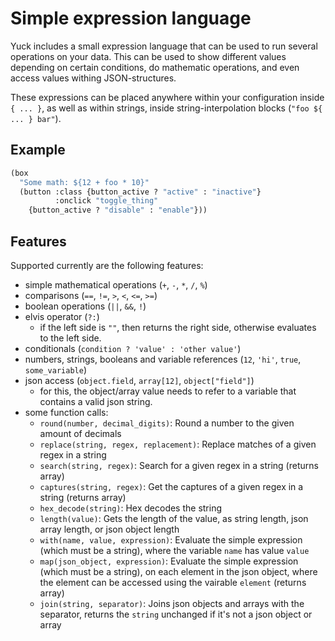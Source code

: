 # Simple expression language

Yuck includes a small expression language that can be used to run several operations on your data.
This can be used to show different values depending on certain conditions,
do mathematic operations, and even access values withing JSON-structures.

These expressions can be placed anywhere within your configuration inside `{ ... }`,
as well as within strings, inside string-interpolation blocks (`"foo ${ ... } bar"`).

## Example

```lisp
(box
  "Some math: ${12 + foo * 10}"
  (button :class {button_active ? "active" : "inactive"}
          :onclick "toggle_thing"
    {button_active ? "disable" : "enable"}))
```

## Features

Supported currently are the following features:
- simple mathematical operations (`+`, `-`, `*`, `/`, `%`)
- comparisons (`==`, `!=`, `>`, `<`, `<=`, `>=`)
- boolean operations (`||`, `&&`, `!`)
- elvis operator (`?:`)
    - if the left side is `""`, then returns the right side, otherwise evaluates to the left side.
- conditionals (`condition ? 'value' : 'other value'`)
- numbers, strings, booleans and variable references (`12`, `'hi'`, `true`, `some_variable`)
- json access (`object.field`, `array[12]`, `object["field"]`)
    - for this, the object/array value needs to refer to a variable that contains a valid json string.
- some function calls:
    - `round(number, decimal_digits)`: Round a number to the given amount of decimals
    - `replace(string, regex, replacement)`: Replace matches of a given regex in a string
	- `search(string, regex)`: Search for a given regex in a string (returns array)
	- `captures(string, regex)`: Get the captures of a given regex in a string (returns array)
	- `hex_decode(string)`: Hex decodes the string
	- `length(value)`: Gets the length of the value, as string length, json array length, or json object length
	- `with(name, value, expression)`: Evaluate the simple expression (which must be a string), where the variable `name` has value `value`
	- `map(json_object, expression)`: Evaluate the simple expression (which must be a string), on each element in the json object, where the element can be accessed using the vairable `element` (returns array)
	- `join(string, separator)`: Joins json objects and arrays with the separator, returns the `string` unchanged if it's not a json object or array

